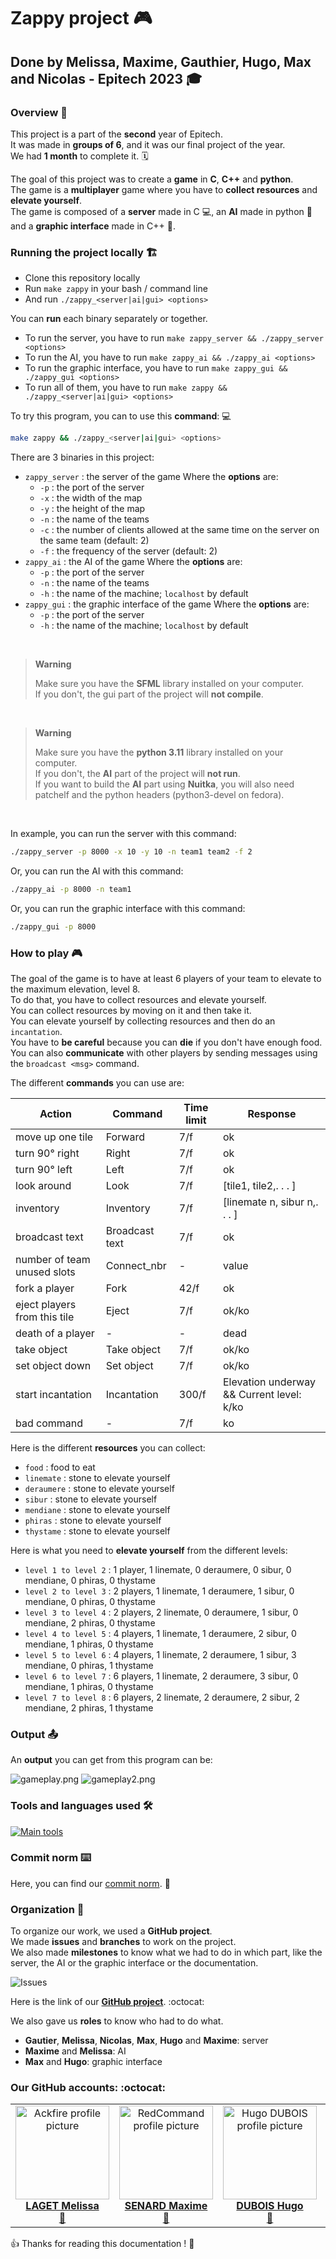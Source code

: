 # Zappy project :video_game:

## Done by Melissa, Maxime, Gauthier, Hugo, Max and Nicolas - Epitech 2023 :mortar_board:

### Overview :eyes:

This project is a part of the **second** year of Epitech. <br>
It was made in **groups of 6**, and it was our final project of the year. <br>
We had **1 month** to complete it. :spiral_calendar: <br>

The goal of this project was to create a **game** in **C**, **C++** and **python**. <br>
The game is a **multiplayer** game where you have to **collect resources** and **elevate yourself**. <br>
The game is composed of a **server** made in C :computer:, an **AI** made in python :robot: and a **graphic interface** made in C++ :art:. <br>

### Running the project locally :building_construction:

* Clone this repository locally
* Run `make zappy` in your bash / command line
* And run `./zappy_<server|ai|gui> <options>`

You can **run** each binary separately or together. <br>

* To run the server, you have to run `make zappy_server && ./zappy_server <options>`
* To run the AI, you have to run `make zappy_ai && ./zappy_ai <options>`
* To run the graphic interface, you have to run `make zappy_gui && ./zappy_gui <options>`
* To run all of them, you have to run `make zappy && ./zappy_<server|ai|gui> <options>`

To try this program, you can to use this **command**: :computer: <br>

```bash
make zappy && ./zappy_<server|ai|gui> <options>
```

There are 3 binaries in this project: <br>

- `zappy_server` : the server of the game
  Where the **options** are:
    - `-p` : the port of the server
    - `-x` : the width of the map
    - `-y` : the height of the map
    - `-n` : the name of the teams
    - `-c` : the number of clients allowed at the same time on the server on the same team (default: 2)
    - `-f` : the frequency of the server (default: 2)
- `zappy_ai` : the AI of the game
  Where the **options** are:
    - `-p` : the port of the server
    - `-n` : the name of the teams
    - `-h` : the name of the machine; `localhost` by default
- `zappy_gui` : the graphic interface of the game
  Where the **options** are:
    - `-p` : the port of the server
    - `-h` : the name of the machine; `localhost` by default

<br>

> **Warning**
>
> Make sure you have the **SFML** library installed on your computer.
> <br>
> If you don't, the gui part of the project will **not compile**. <br>

<br>

> **Warning**
> 
> Make sure you have the **python 3.11** library installed on your computer.
> <br>
> If you don't, the **AI** part of the project will **not run**. <br>
> If you want to build the **AI** part using **Nuitka**, you will also need patchelf and the python headers (python3-devel on fedora).

<br>

In example, you can run the server with this command: <br>

```bash
./zappy_server -p 8000 -x 10 -y 10 -n team1 team2 -f 2
```

Or, you can run the AI with this command: <br>

```bash
./zappy_ai -p 8000 -n team1
```

Or, you can run the graphic interface with this command: <br>

```bash
./zappy_gui -p 8000
```

### How to play :video_game:

The goal of the game is to have at least 6 players of your team to elevate to the maximum elevation, level 8. <br>
To do that, you have to collect resources and elevate yourself. <br>
You can collect resources by moving on it and then take it. <br>
You can elevate yourself by collecting resources and then do an `incantation`. <br>
You have to **be careful** because you can **die** if you don't have enough food. <br>
You can also **communicate** with other players by sending messages using the `broadcast <msg>` command. <br>

The different **commands** you can use are: <br>

| Action                       | Command        | Time limit | Response                                  |
|------------------------------|----------------|------------|-------------------------------------------|
| move up one tile             | Forward        | 7/f        | ok                                        |
| turn 90° right               | Right          | 7/f        | ok                                        |
| turn 90° left                | Left           | 7/f        | ok                                        |
| look around                  | Look           | 7/f        | [tile1, tile2,. . . ]                     |
| inventory                    | Inventory      | 7/f        | [linemate n, sibur n,. . . ]              |
| broadcast text               | Broadcast text | 7/f        | ok                                        |
| number of team unused slots  | Connect_nbr    | -          | value                                     |
| fork a player                | Fork           | 42/f       | ok                                        |
| eject players from this tile | Eject          | 7/f        | ok/ko                                     |
| death of a player            | -              | -          | dead                                      |
| take object                  | Take object    | 7/f        | ok/ko                                     |
| set object down              | Set object     | 7/f        | ok/ko                                     |
| start incantation            | Incantation    | 300/f      | Elevation underway && Current level: k/ko |
| bad command                  | -              | 7/f        | ko                                        |

Here is the different **resources** you can collect: <br>

- `food` : food to eat
- `linemate` : stone to elevate yourself
- `deraumere` : stone to elevate yourself
- `sibur` : stone to elevate yourself
- `mendiane` : stone to elevate yourself
- `phiras` : stone to elevate yourself
- `thystame` : stone to elevate yourself

Here is what you need to **elevate yourself** from the different levels: <br>

- `level 1 to level 2` : 1 player, 1 linemate, 0 deraumere, 0 sibur, 0 mendiane, 0 phiras, 0 thystame
- `level 2 to level 3` : 2 players, 1 linemate, 1 deraumere, 1 sibur, 0 mendiane, 0 phiras, 0 thystame
- `level 3 to level 4` : 2 players, 2 linemate, 0 deraumere, 1 sibur, 0 mendiane, 2 phiras, 0 thystame
- `level 4 to level 5` : 4 players, 1 linemate, 1 deraumere, 2 sibur, 0 mendiane, 1 phiras, 0 thystame
- `level 5 to level 6` : 4 players, 1 linemate, 2 deraumere, 1 sibur, 3 mendiane, 0 phiras, 1 thystame
- `level 6 to level 7` : 6 players, 1 linemate, 2 deraumere, 3 sibur, 0 mendiane, 1 phiras, 0 thystame
- `level 7 to level 8` : 6 players, 2 linemate, 2 deraumere, 2 sibur, 2 mendiane, 2 phiras, 1 thystame

### Output :outbox_tray:

An **output** you can get from this program can be:

![gameplay.png](assets/screenshot_game.png)
![gameplay2.png](assets/screenshot_game_without_player.png)

### Tools and languages used :hammer_and_wrench:

[![Main tools](https://skillicons.dev/icons?i=c,cpp,python,idea,vscode,github,md&perline=9)](https://github.com/tandpfun/skill-icons)

### Commit norm :keyboard:

Here, you can find our [commit norm](doc/COMMIT.md). :memo:

### Organization :file_folder:

To organize our work, we used a **GitHub project**. <br>
We made **issues** and **branches** to work on the project. <br>
We also made **milestones** to know what we had to do in which part, like the server, the AI or the graphic interface or the documentation. <br>

![Issues](assets/screenshot_issues.png)

Here is the link of our [**GitHub project**](https://github.com/orgs/EpitechPromo2026/projects/727). :octocat:

We also gave us **roles** to know who had to do what. <br>
- **Gautier**, **Melissa**, **Nicolas**, **Max**, **Hugo** and **Maxime**: server
- **Maxime** and **Melissa**: AI
- **Max** and **Hugo**: graphic interface


### Our GitHub accounts: :octocat:

<div align="center" href="">
<table>
    <td align="center">
        <a href="https://github.com/Ackfire">
            <img src="https://avatars.githubusercontent.com/Ackfire" width="150px;" alt="Ackfire profile picture"/>
            <br />
            <b>LAGET Melissa</b>
        </a>
        <br />
        <a href="mailto:melissa.laget@protonmail.com">📧</a>
    </td>
    <td align="center">
        <a href="https://github.com/RedCommand">
            <img src="https://avatars.githubusercontent.com/RedCommand" width="150px;" alt="RedCommand profile picture"/>
            <br />
            <b>SENARD Maxime</b>
        </a>
        <br />
        <a href="mailto:maxime.senard@epitech.eu">📧</a>
    </td>
    <td align="center">
        <a href="https://github.com/Hugo-code-dev">
            <img src="https://avatars.githubusercontent.com/Hugo-code-dev" width="150px;" alt="Hugo DUBOIS profile picture"/>
            <br />
            <b>DUBOIS Hugo</b>
        </a>
        <br />
        <a href="mailto:hugo.dubois@epitech.eu">📧</a>
    </td>
    <td align="center">
        <a href="https://github.com/gautier337">
            <img src="https://avatars.githubusercontent.com/gautier337" width="150px;" alt="Gautier BONHUR profile picture"/>
            <br />
            <b>BONHUR Gautier</b>
        </a>
        <br />
        <a href="mailto:gautier.bonhur@epitech.eu">📧</a>
    </td>
    <td align="center">
        <a href="https://github.com/MaxPeix">
            <img src="https://avatars.githubusercontent.com/MaxPeix" width="150px;" alt="Max PEIXOTO profile picture"/>
            <br />
            <b>PEIXOTO Max</b>
        </a>
        <br />
        <a href="mailto:max.peixoto@epitech.eu">📧</a>
    </td>
    <td align="center">
        <a href="https://github.com/nicolas-sainty">
            <img src="https://avatars.githubusercontent.com/nicolas-sainty" width="150px;" alt="Nicolas SAINTY profile picture"/>
            <br />
            <b>SAINTY Nicolas</b>
        </a>
        <br />
        <a href="mailto:nicolas.sainty@epitech.eu">📧</a>
    </td>

</table>

</div>

:+1: Thanks for reading this documentation ! :page_facing_up:
